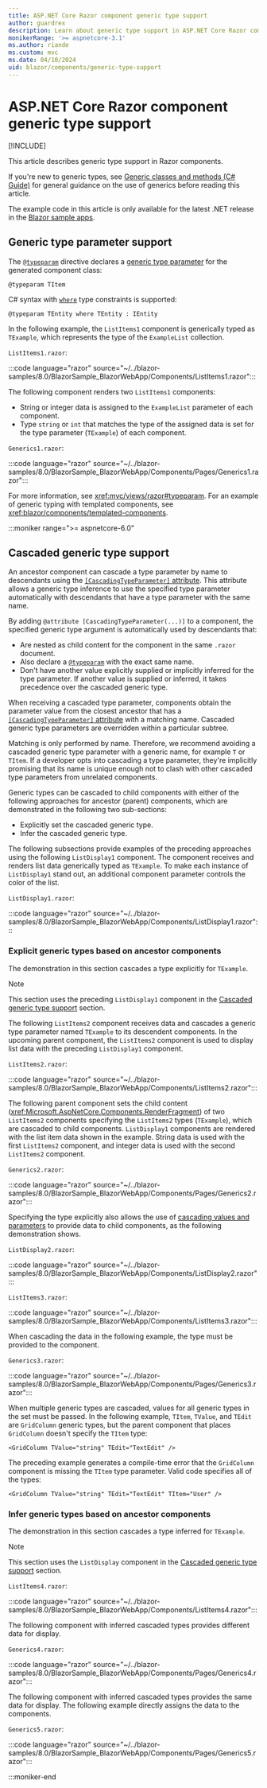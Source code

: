 ```yaml
---
title: ASP.NET Core Razor component generic type support
author: guardrex
description: Learn about generic type support in ASP.NET Core Razor components.
monikerRange: '>= aspnetcore-3.1'
ms.author: riande
ms.custom: mvc
ms.date: 04/10/2024
uid: blazor/components/generic-type-support
---
```

# ASP.NET Core Razor component generic type support

[!INCLUDE[](~/includes/not-latest-version.md)]

This article describes generic type support in Razor components.

If you're new to generic types, see [Generic classes and methods (C# Guide)](/dotnet/csharp/fundamentals/types/generics) for general guidance on the use of generics before reading this article.

The example code in this article is only available for the latest .NET release in the [Blazor sample apps](xref:blazor/fundamentals/index#sample-apps).

## Generic type parameter support

The [`@typeparam`](xref:mvc/views/razor#typeparam) directive declares a [generic type parameter](/dotnet/csharp/programming-guide/generics/generic-type-parameters) for the generated component class:

```razor
@typeparam TItem
```

C# syntax with [`where`](/dotnet/csharp/language-reference/keywords/where-generic-type-constraint) type constraints is supported:

```razor
@typeparam TEntity where TEntity : IEntity
```

In the following example, the `ListItems1` component is generically typed as `TExample`, which represents the type of the `ExampleList` collection.

`ListItems1.razor`:

:::code language="razor" source="~/../blazor-samples/8.0/BlazorSample_BlazorWebApp/Components/ListItems1.razor":::

The following component renders two `ListItems1` components:

* String or integer data is assigned to the `ExampleList` parameter of each component.
* Type `string` or `int` that matches the type of the assigned data is set for the type parameter (`TExample`) of each component.

`Generics1.razor`:

:::code language="razor" source="~/../blazor-samples/8.0/BlazorSample_BlazorWebApp/Components/Pages/Generics1.razor":::

For more information, see <xref:mvc/views/razor#typeparam>. For an example of generic typing with templated components, see <xref:blazor/components/templated-components>.

:::moniker range=">= aspnetcore-6.0"

## Cascaded generic type support

An ancestor component can cascade a type parameter by name to descendants using the [`[CascadingTypeParameter]` attribute](xref:Microsoft.AspNetCore.Components.CascadingTypeParameterAttribute). This attribute allows a generic type inference to use the specified type parameter automatically with descendants that have a type parameter with the same name.

By adding `@attribute [CascadingTypeParameter(...)]` to a component, the specified generic type argument is automatically used by descendants that:

* Are nested as child content for the component in the same `.razor` document.
* Also declare a [`@typeparam`](xref:mvc/views/razor#typeparam) with the exact same name.
* Don't have another value explicitly supplied or implicitly inferred for the type parameter. If another value is supplied or inferred, it takes precedence over the cascaded generic type.

When receiving a cascaded type parameter, components obtain the parameter value from the closest ancestor that has a [`[CascadingTypeParameter]` attribute](xref:Microsoft.AspNetCore.Components.CascadingTypeParameterAttribute) with a matching name. Cascaded generic type parameters are overridden within a particular subtree.

Matching is only performed by name. Therefore, we recommend avoiding a cascaded generic type parameter with a generic name, for example `T` or `TItem`. If a developer opts into cascading a type parameter, they're implicitly promising that its name is unique enough not to clash with other cascaded type parameters from unrelated components.

Generic types can be cascaded to child components with either of the following approaches for ancestor (parent) components, which are demonstrated in the following two sub-sections:

* Explicitly set the cascaded generic type.
* Infer the cascaded generic type.

The following subsections provide examples of the preceding approaches using the following `ListDisplay1` component. The component receives and renders list data generically typed as `TExample`. To make each instance of `ListDisplay1` stand out, an additional component parameter controls the color of the list.

`ListDisplay1.razor`:

:::code language="razor" source="~/../blazor-samples/8.0/BlazorSample_BlazorWebApp/Components/ListDisplay1.razor":::

### Explicit generic types based on ancestor components

The demonstration in this section cascades a type explicitly for `TExample`.

> [!NOTE]
> This section uses the preceding `ListDisplay1` component in the [Cascaded generic type support](#cascaded-generic-type-support) section.

The following `ListItems2` component receives data and cascades a generic type parameter named `TExample` to its descendent components. In the upcoming parent component, the `ListItems2` component is used to display list data with the preceding `ListDisplay1` component.

`ListItems2.razor`:

:::code language="razor" source="~/../blazor-samples/8.0/BlazorSample_BlazorWebApp/Components/ListItems2.razor":::

The following parent component sets the child content (<xref:Microsoft.AspNetCore.Components.RenderFragment>) of two `ListItems2` components specifying the `ListItems2` types (`TExample`), which are cascaded to child components. `ListDisplay1` components are rendered with the list item data shown in the example. String data is used with the first `ListItems2` component, and integer data is used with the second `ListItems2` component.

`Generics2.razor`:

:::code language="razor" source="~/../blazor-samples/8.0/BlazorSample_BlazorWebApp/Components/Pages/Generics2.razor":::

Specifying the type explicitly also allows the use of [cascading values and parameters](xref:blazor/components/cascading-values-and-parameters) to provide data to child components, as the following demonstration shows.

`ListDisplay2.razor`:

:::code language="razor" source="~/../blazor-samples/8.0/BlazorSample_BlazorWebApp/Components/ListDisplay2.razor":::

`ListItems3.razor`:

:::code language="razor" source="~/../blazor-samples/8.0/BlazorSample_BlazorWebApp/Components/ListItems3.razor":::

When cascading the data in the following example, the type must be provided to the component.

`Generics3.razor`:

:::code language="razor" source="~/../blazor-samples/8.0/BlazorSample_BlazorWebApp/Components/Pages/Generics3.razor":::

When multiple generic types are cascaded, values for all generic types in the set must be passed. In the following example, `TItem`, `TValue`, and `TEdit` are `GridColumn` generic types, but the parent component that places `GridColumn` doesn't specify the `TItem` type:

```razor
<GridColumn TValue="string" TEdit="TextEdit" />
```

The preceding example generates a compile-time error that the `GridColumn` component is missing the `TItem` type parameter. Valid code specifies all of the types:

```razor
<GridColumn TValue="string" TEdit="TextEdit" TItem="User" />
```

### Infer generic types based on ancestor components

The demonstration in this section cascades a type inferred for `TExample`.

> [!NOTE]
> This section uses the `ListDisplay` component in the [Cascaded generic type support](#cascaded-generic-type-support) section.

`ListItems4.razor`:

:::code language="razor" source="~/../blazor-samples/8.0/BlazorSample_BlazorWebApp/Components/ListItems4.razor":::

The following component with inferred cascaded types provides different data for display.

`Generics4.razor`:

:::code language="razor" source="~/../blazor-samples/8.0/BlazorSample_BlazorWebApp/Components/Pages/Generics4.razor":::

The following component with inferred cascaded types provides the same data for display. The following example directly assigns the data to the components.

`Generics5.razor`:

:::code language="razor" source="~/../blazor-samples/8.0/BlazorSample_BlazorWebApp/Components/Pages/Generics5.razor":::

:::moniker-end
